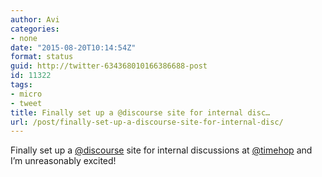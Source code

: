 ```yaml
---
author: Avi
categories:
- none
date: "2015-08-20T10:14:54Z"
format: status
guid: http://twitter-634368010166386688-post
id: 11322
tags:
- micro
- tweet
title: Finally set up a @discourse site for internal disc…
url: /post/finally-set-up-a-discourse-site-for-internal-disc/
---
```

Finally set up a [@discourse](http://twitter.com/discourse) site for internal discussions at [@timehop](http://twitter.com/timehop) and I’m unreasonably excited!
